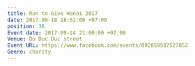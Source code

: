 ```yaml
---
title: Run to Give Hanoi 2017
date: 2017-09-18 18:52:00 +07:00
position: 36
Event date: 2017-09-24 21:00:00 +07:00
Venue: Do Duc Duc street
Event URL: https://www.facebook.com/events/892859587527852
Genre: charity
---
```


